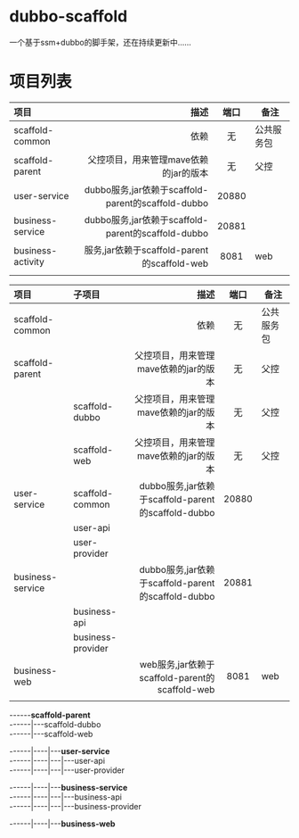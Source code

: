 # dubbo-scaffold
一个基于ssm+dubbo的脚手架，还在持续更新中......

# 项目列表

| 项目      |  描述 | 端口 | 备注  |
| :-------- | --------:| :--: | ---- |
| scaffold-common | 依赖 |  无  |  公共服务包  |
| scaffold-parent | 父控项目，用来管理mave依赖的jar的版本 | 无 | 父控  |
| user-service | dubbo服务,jar依赖于scaffold-parent的scaffold-dubbo | 20880 |  |
| business-service | dubbo服务,jar依赖于scaffold-parent的scaffold-dubbo | 20881 |  |
| business-activity | 服务,jar依赖于scaffold-parent的scaffold-web  | 8081 |  web |
|  |  |  |  |


| 项目   | 子项目 |  描述 | 端口 | 备注  |
| :-------- | :-------- | --------:| :--: | ---- |
| scaffold-common |  | 依赖 |  无  |  公共服务包  |
| scaffold-parent |  | 父控项目，用来管理mave依赖的jar的版本 | 无 | 父控  |
|  | scaffold-dubbo | 父控项目，用来管理mave依赖的jar的版本 | 无 | 父控  |
|  | scaffold-web | 父控项目，用来管理mave依赖的jar的版本 | 无 | 父控  |
| user-service | scaffold-common | dubbo服务,jar依赖于scaffold-parent的scaffold-dubbo | 20880 |  |
|  | user-api |  |  |  |
|  | user-provider |  |  |  |
| business-service |  | dubbo服务,jar依赖于scaffold-parent的scaffold-dubbo | 20881 |  |
|  | business-api |  |  |  |
|  | business-provider |  |  |  |
| business-web |  | web服务,jar依赖于scaffold-parent的scaffold-web  | 8081 |  web |
|  |  |  |  |

------**scaffold-parent**  
------|---scaffold-dubbo   
------|---scaffold-web  

------|----|---**user-service**   
------|----|---|---user-api  
------|----|---|---user-provider

------|----|---**business-service**   
------|----|---|---business-api  
------|----|---|---business-provider

------|----|---**business-web**



